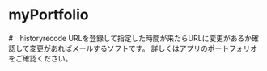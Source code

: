 # myPortfolio

#　historyrecode
URLを登録して指定した時間が来たらURLに変更があるか確認して変更があればメールするソフトです。
詳しくはアプリのポートフォリオをご確認ください。
